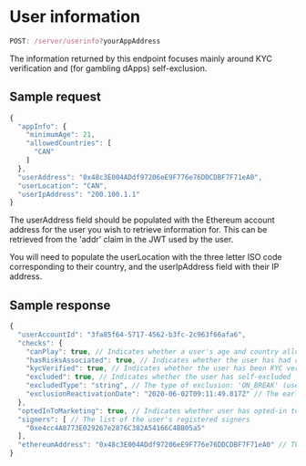 # User information

```js
POST: /server/userinfo?yourAppAddress
```

The information returned by this endpoint focuses mainly around KYC verification and (for gambling dApps) self-exclusion.

## Sample request

```js
{
  "appInfo": {
    "minimumAge": 21,
    "allowedCountries": [
      "CAN"
    ]
  },
  "userAddress": "0x48c3E004ADdf97206eE9F776e76DDCDBF7F71eA0",
  "userLocation": "CAN",
  "userIpAddress": "200.100.1.1"
}
```

The userAddress field should be populated with the Ethereum account address for the user you wish to retrieve information for. This can be retrieved from the 'addr' claim in the JWT used by the user. 

You will need to populate the userLocation with the three letter ISO code corresponding to their country, and the userIpAddress field with their IP address.

## Sample response

```js
{
  "userAccountId": "3fa85f64-5717-4562-b3fc-2c963f66afa6",
  "checks": {
    "canPlay": true, // Indicates whether a user's age and country allows them to play. They may also be explicitly banned so not allowed to play
    "hasRisksAssociated": true, // Indicates whether the user has had risks associated with them
    "kycVerified": true, // Indicates whether the user has been KYC verified
    "excluded": true, // Indicates whether the user has self-excluded
    "excludedType": "string", // The type of exclusion: 'ON_BREAK' (user taking a break; can't play, but break will end) or 'EXCLUDED' (self-excluded, forever)
    "exclusionReactivationDate": "2020-06-02T09:11:49.817Z" // The earliest termination date/time of any break
  },
  "optedInToMarketing": true, // Indicates whether user has opted-in to marketing communications
  "signers": [ // The list of the user's registered signers
    "0xe4cc4A8773E029267e2876C382A54166C4BB05a5"
  ],
  "ethereumAddress": "0x48c3E004ADdf97206eE9F776e76DDCDBF7F71eA0" // The Wallet's Ethereum address
}
```